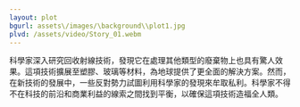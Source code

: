 ```yaml
---
layout: plot
bgurl: assets\/images/\background\\plot1.jpg
plvd: /assets/video/Story_01.webm
---
```


科學家深入研究回收射線技術，發現它在處理其他類型的廢棄物上也具有驚人效果。這項技術擴展至塑膠、玻璃等材料，為地球提供了更全面的解決方案。然而，在新技術的發展中，一些反對勢力試圖利用科學家的發現來牟取私利。科學家不得不在科技的前沿和商業利益的線索之間找到平衡，以確保這項技術造福全人類。